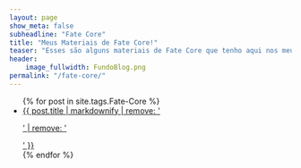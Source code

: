 ```yaml
---
layout: page
show_meta: false
subheadline: "Fate Core"
title: "Meus Materiais de Fate Core!"
teaser: "Esses são alguns materiais de Fate Core que tenho aqui nos meus cacarecos. Fique a vontade para se Servir"
header:
    image_fullwidth: FundoBlog.png
permalink: "/fate-core/"
---
```

<ul>
    {% for post in site.tags.Fate-Core %}
    <li><a href="{{ site.url }}{{ post.url }}">{{ post.title | markdownify | remove: '<p>' | remove: '</p>' }}</a></li>
    {% endfor %}
</ul>

